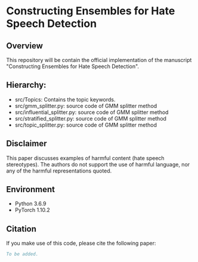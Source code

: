 # Constructing Ensembles for Hate Speech Detection

## Overview
This repository will be contain the official implementation of the manuscript "Constructing Ensembles for Hate Speech Detection".

## Hierarchy:

- src/Topics: Contains the topic keywords.
- src/gmm_splitter.py: source code of GMM splitter method
- src/influential_splitter.py: source code of GMM splitter method
- src/stratified_splitter.py: source code of GMM splitter method
- src/topic_splitter.py: source code of GMM splitter method

## Disclaimer

This paper discusses examples of harmful content (hate speech stereotypes). The authors do not support the use of harmful language, nor any of the harmful representations quoted.

## Environment
- Python 3.6.9
- PyTorch 1.10.2

## Citation
If you make use of this code, please cite the following paper:
```bibtex
To be added.
```
